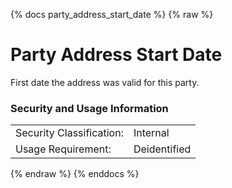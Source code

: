 {% docs party_address_start_date %}
{% raw %}

<a name="party_address_start_date"></a>
# Party Address Start Date
First date the address was valid for this party.

### Security and Usage Information
|     |     |
| --- | --- |
| Security Classification: | Internal |
| Usage Requirement:       | Deidentified |

{% endraw %}
{% enddocs %}